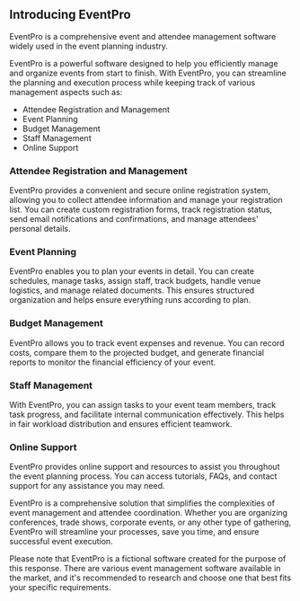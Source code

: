 ## Introducing EventPro

EventPro is a comprehensive event and attendee management software widely used in the event planning industry.

EventPro is a powerful software designed to help you efficiently manage and organize events from start to finish. With EventPro, you can streamline the planning and execution process while keeping track of various management aspects such as:

- Attendee Registration and Management
- Event Planning
- Budget Management
- Staff Management
- Online Support

### Attendee Registration and Management

EventPro provides a convenient and secure online registration system, allowing you to collect attendee information and manage your registration list. You can create custom registration forms, track registration status, send email notifications and confirmations, and manage attendees' personal details.

### Event Planning

EventPro enables you to plan your events in detail. You can create schedules, manage tasks, assign staff, track budgets, handle venue logistics, and manage related documents. This ensures structured organization and helps ensure everything runs according to plan.

### Budget Management

EventPro allows you to track event expenses and revenue. You can record costs, compare them to the projected budget, and generate financial reports to monitor the financial efficiency of your event.

### Staff Management

With EventPro, you can assign tasks to your event team members, track task progress, and facilitate internal communication effectively. This helps in fair workload distribution and ensures efficient teamwork.

### Online Support

EventPro provides online support and resources to assist you throughout the event planning process. You can access tutorials, FAQs, and contact support for any assistance you may need.

EventPro is a comprehensive solution that simplifies the complexities of event management and attendee coordination. Whether you are organizing conferences, trade shows, corporate events, or any other type of gathering, EventPro will streamline your processes, save you time, and ensure successful event execution.

Please note that EventPro is a fictional software created for the purpose of this response. There are various event management software available in the market, and it's recommended to research and choose one that best fits your specific requirements.
